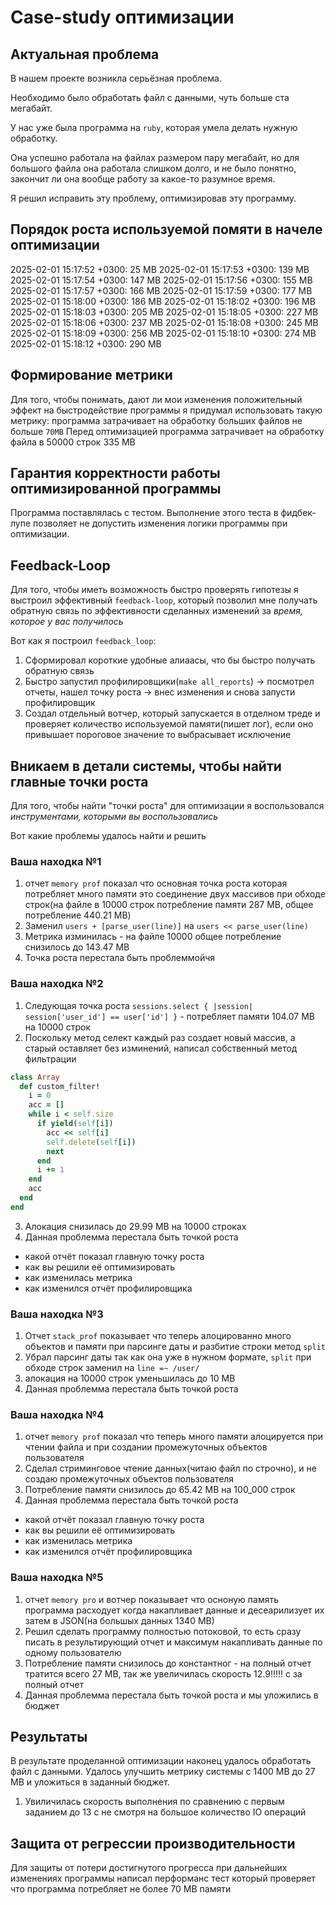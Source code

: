 # Case-study оптимизации

## Актуальная проблема
В нашем проекте возникла серьёзная проблема.

Необходимо было обработать файл с данными, чуть больше ста мегабайт.

У нас уже была программа на `ruby`, которая умела делать нужную обработку.

Она успешно работала на файлах размером пару мегабайт, но для большого файла она работала слишком долго, и не было понятно, закончит ли она вообще работу за какое-то разумное время.

Я решил исправить эту проблему, оптимизировав эту программу.

## Порядок роста используемой помяти в начеле оптимизации

2025-02-01 15:17:52 +0300: 25 MB 
2025-02-01 15:17:53 +0300: 139 MB 
2025-02-01 15:17:54 +0300: 147 MB 
2025-02-01 15:17:56 +0300: 155 MB 
2025-02-01 15:17:57 +0300: 166 MB 
2025-02-01 15:17:59 +0300: 177 MB 
2025-02-01 15:18:00 +0300: 186 MB 
2025-02-01 15:18:02 +0300: 196 MB 
2025-02-01 15:18:03 +0300: 205 MB 
2025-02-01 15:18:05 +0300: 227 MB 
2025-02-01 15:18:06 +0300: 237 MB 
2025-02-01 15:18:08 +0300: 245 MB 
2025-02-01 15:18:09 +0300: 256 MB 
2025-02-01 15:18:10 +0300: 274 MB 
2025-02-01 15:18:12 +0300: 290 MB 

## Формирование метрики
Для того, чтобы понимать, дают ли мои изменения положительный эффект на быстродействие программы я придумал использовать такую метрику: программа затрачивает на обработку больших файлов не больше `70MB`
Перед оптимизацией программа затрачивает на обработку файла в 50000 строк 335 MB

## Гарантия корректности работы оптимизированной программы
Программа поставлялась с тестом. Выполнение этого теста в фидбек-лупе позволяет не допустить изменения логики программы при оптимизации.

## Feedback-Loop
Для того, чтобы иметь возможность быстро проверять гипотезы я выстроил эффективный `feedback-loop`, который позволил мне получать обратную связь по эффективности сделанных изменений за *время, которое у вас получилось*

Вот как я построил `feedback_loop`:

1. Сформировал короткие удобные алиаасы, что бы быстро получать обратную связь
2. Быстро запустил профилировщики(`make all_reports`) -> посмотрел отчеты, нашел точку роста -> внес изменения и снова запусти профилировщик
3. Создал отдельный вотчер, который запускается в отделном треде и проверяет количество используемой памяти(пишет лог), если оно привышает пороговое значение то выбрасывает исключение 

## Вникаем в детали системы, чтобы найти главные точки роста
Для того, чтобы найти "точки роста" для оптимизации я воспользовался *инструментами, которыми вы воспользовались*

Вот какие проблемы удалось найти и решить

### Ваша находка №1
1. отчет `memory prof` показал что основная точка роста которая потребляет много памяти это соединение двух массивов при обходе строк(на файле в 10000 строк потребление памяти 287 MB, общее потребление 440.21 MB)
2. Заменил `users + [parse_user(line)]` на `users << parse_user(line)`
3. Метрика изминилась - на файле 10000 общее потребление снизилось до 143.47 MB
4. Точка роста перестала быть проблеммойчя

### Ваша находка №2
1. Следующая точка роста `sessions.select { |session| session['user_id'] == user['id'] }` - потребляет памяти 104.07 MB на 10000 строк
2. Поскольку метод селект каждый раз создает новый массив, а старый оставляет без изминений, написал собственный метод фильтрации

```ruby
class Array
  def custom_filter!
    i = 0
    acc = []
    while i < self.size
      if yield(self[i])
        acc << self[i] 
        self.delete(self[i])
        next
      end
      i += 1
    end
    acc
  end
end
```

3. Алокация снизилась до 29.99 MB на 10000 строках
4. Данная проблемма перестала быть точкой роста

- какой отчёт показал главную точку роста
- как вы решили её оптимизировать
- как изменилась метрика
- как изменился отчёт профилировщика

### Ваша находка №3
1. Отчет `stack_prof` показывает что теперь алоцированно много объектов и памяти при парсинге даты и разбитие строки метод `split`
2. Убрал парсинг даты так как она уже в нужном формате, `split` при обходе строк заменил на `line =~ /user/` 
3. алокация на 10000 строк уменьшилась до 10 MB
4. Данная проблемма перестала быть точкой роста

### Ваша находка №4
1. отчет `memory prof` показал что теперь много памяти алоцируется при чтении файла и при создании промежуточных объектов пользователя
2. Сделал стриминговое чтение данных(читаю файл по строчно), и не создаю промежуточных объектов пользователя
3. Потребление памяти снизилось до 65.42 MB на 100_000 строк
4. Данная проблемма перестала быть точкой роста
- какой отчёт показал главную точку роста
- как вы решили её оптимизировать
- как изменилась метрика
- как изменился отчёт профилировщика

### Ваша находка №5
1. отчет `memory pro` и вотчер показывает что осноную память программа расходует когда накапливает данные и десеарилизует их затем в JSON(на большых данных 1340 MB)
2. Решил сделать программу полностью потоковой, то есть сразу писать в результирующий отчет и максимум накапливать данные по одному пользователю
3. Потребление памяти снизилось до константног - на полный отчет тратится всего 27 MB, так же увеличилась скорость 12.9!!!!! c за полный отчет
4. Данная проблемма перестала быть точкой роста и мы уложились в бюджет


## Результаты
В результате проделанной оптимизации наконец удалось обработать файл с данными.
Удалось улучшить метрику системы с 1400 MB до 27 MB и уложиться в заданный бюджет.

1. Увиличилась скорость выполнения по сравнению с первым заданием до 13 с не смотря на большое количество IO операций

## Защита от регрессии производительности
Для защиты от потери достигнутого прогресса при дальнейших изменениях программы написал перформанс тест который проверяет что программа потребляет не более 70 MB памяти
